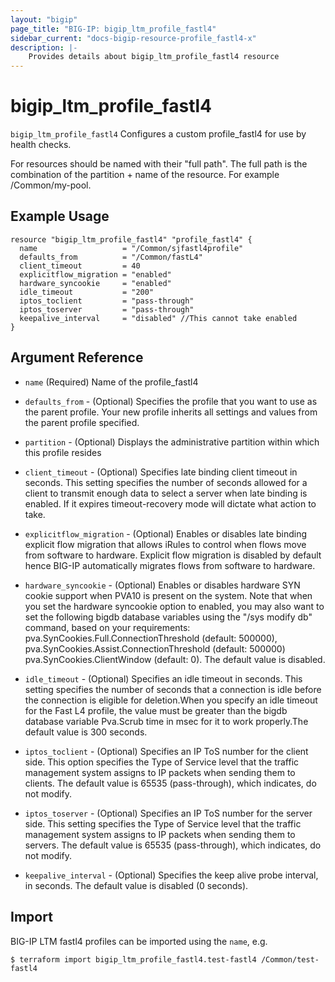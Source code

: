 ```yaml
---
layout: "bigip"
page_title: "BIG-IP: bigip_ltm_profile_fastl4"
sidebar_current: "docs-bigip-resource-profile_fastl4-x"
description: |-
    Provides details about bigip_ltm_profile_fastl4 resource
---
```


# bigip\_ltm\_profile_fastl4

`bigip_ltm_profile_fastl4` Configures a custom profile_fastl4 for use by health checks.

For resources should be named with their "full path". The full path is the combination of the partition + name of the resource. For example /Common/my-pool.

## Example Usage


```hcl
resource "bigip_ltm_profile_fastl4" "profile_fastl4" {
  name                   = "/Common/sjfastl4profile"
  defaults_from          = "/Common/fastL4"
  client_timeout         = 40
  explicitflow_migration = "enabled"
  hardware_syncookie     = "enabled"
  idle_timeout           = "200"
  iptos_toclient         = "pass-through"
  iptos_toserver         = "pass-through"
  keepalive_interval     = "disabled" //This cannot take enabled
}

```      

## Argument Reference

* `name` (Required) Name of the profile_fastl4

* `defaults_from` - (Optional) Specifies the profile that you want to use as the parent profile. Your new profile inherits all settings and values from the parent profile specified.

* `partition` - (Optional) Displays the administrative partition within which this profile resides

* `client_timeout` - (Optional) Specifies late binding client timeout in seconds. This setting specifies the number of seconds allowed for a client to transmit enough data to select a server when late binding is enabled. If it expires timeout-recovery mode will dictate what action to take.

* `explicitflow_migration` - (Optional) Enables or disables late binding explicit flow migration that allows iRules to control when flows move from software to hardware. Explicit flow migration is disabled by default hence BIG-IP automatically migrates flows from software to hardware.

* `hardware_syncookie` - (Optional) Enables or disables hardware SYN cookie support when PVA10 is present on the system. Note that when you set the hardware syncookie option to enabled, you may also want to set the following bigdb database variables using the "/sys modify db" command, based on your requirements: pva.SynCookies.Full.ConnectionThreshold (default: 500000), pva.SynCookies.Assist.ConnectionThreshold (default: 500000) pva.SynCookies.ClientWindow (default: 0). The default value is disabled.

* `idle_timeout` - (Optional) Specifies an idle timeout in seconds. This setting specifies the number of seconds that a connection is idle before the connection is eligible for deletion.When you specify an idle timeout for the Fast L4 profile, the value must be greater than the bigdb database variable Pva.Scrub time in msec for it to work properly.The default value is 300 seconds.

* `iptos_toclient` - (Optional) Specifies an IP ToS number for the client side. This option specifies the Type of Service level that the traffic management system assigns to IP packets when sending them to clients. The default value is 65535 (pass-through), which indicates, do not modify.

* `iptos_toserver`  - (Optional) Specifies an IP ToS number for the server side. This setting specifies the Type of Service level that the traffic management system assigns to IP packets when sending them to servers. The default value is 65535 (pass-through), which indicates, do not modify.

* `keepalive_interval` - (Optional) Specifies the keep alive probe interval, in seconds. The default value is disabled (0 seconds).

## Import

BIG-IP LTM fastl4 profiles can be imported using the `name`, e.g.

```
$ terraform import bigip_ltm_profile_fastl4.test-fastl4 /Common/test-fastl4
```
